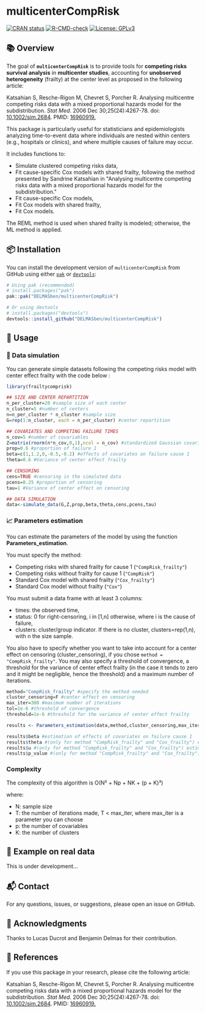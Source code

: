 # multicenterCompRisk

<!-- badges: start -->
[![CRAN status](https://www.r-pkg.org/badges/version/multicenterCompRisk)](https://CRAN.R-project.org/package=multicenterCompRisk)
[![R-CMD-check](https://github.com/DELMASben/multicenterCompRisk/actions/workflows/R-CMD-check.yaml/badge.svg)](https://github.com/DELMASben/multicenterCompRisk/actions/workflows/R-CMD-check.yaml)
[![License: GPLv3](https://img.shields.io/badge/License-GPLv3-blue.svg)](https://www.gnu.org/licenses/gpl-3.0)
<!-- badges: end -->

## 📚 Overview

The goal of **`multicenterCompRisk`** is to provide tools for **competing risks survival analysis** in **multicenter studies**, accounting for **unobserved heterogeneity** (frailty) at the center level as proposed in the following article:

Katsahian S, Resche-Rigon M, Chevret S, Porcher R. Analysing multicentre competing risks data with a mixed proportional hazards model for the subdistribution. *Stat Med*. 2006 Dec 30;25(24):4267-78. doi: [10.1002/sim.2684](https://onlinelibrary.wiley.com/doi/10.1002/sim.2684). PMID: [16960919.](https://pubmed.ncbi.nlm.nih.gov/16960919/)

This package is particularly useful for statisticians and epidemiologists analyzing time-to-event data where individuals are nested within centers (e.g., hospitals or clinics), and where multiple causes of failure may occur.

It includes functions to:
- Simulate clustered competing risks data,
- Fit cause-specific Cox models with shared frailty, following the method presented by Sandrine Katsahian in "Analysing multicentre competing risks data with a mixed proportional hazards model for the subdistribution."
- Fit cause-specific Cox models,
- Fit Cox models with shared frailty,
- Fit Cox models.

The REML method is used when shared frailty is modeled; otherwise, the ML method is applied.

## 📦 Installation

You can install the development version of `multicenterCompRisk` from GitHub using either [`pak`](https://pak.r-lib.org/) or [`devtools`](https://github.com/r-lib/devtools):

```r
# Using pak (recommended)
# install.packages("pak")
pak::pak("DELMASben/multicenterCompRisk")

# Or using devtools
# install.packages("devtools")
devtools::install_github("DELMASben/multicenterCompRisk")
```

## 📌 Usage

### 🧪 Data simulation

You can generate simple datasets following the competing risks model with center effect frailty with the code below :

```r
library(frailtycomprisk)

## SIZE AND CENTER REPARTITION
n_per_cluster=20 #sample size of each center
n_cluster=5 #number of centers
n=n_per_cluster * n_cluster #sample size
G=rep(1:n_cluster, each = n_per_cluster) #center repartition

## COVARIATES AND COMPETING FAILURE TIMES
n_cov=5 #number of covariables
Z=matrix(rnorm(n*n_cov,0,1),ncol = n_cov) #standardized Gaussian covariables 
prop=0.6 #proportion of failure 1
beta=c(1,1.2,0,-0.5,-0.2) #effects of covariates on failure cause 1
theta=0.6 #Variance of center effect frailty

## CENSORING
cens=TRUE #censoring in the simaluted data
pcens=0.25 #proportion of censoring
tau=1 #Variance of center effect on censoring

## DATA SIMULATION
data<-simulate_data(G,Z,prop,beta,theta,cens,pcens,tau)
```

### 📈 Parameters estimation

You can estimate the parameters of the model by using the function **Parameters_estimation**.

You must specify the method:
- Competing risks with shared frailty for cause 1 (`"CompRisk_frailty"`)
- Competing risks without frailty for cause 1 (`"CompRisk"`)
- Standard Cox model with shared frailty (`"Cox_frailty"`)
- Standard Cox model without frailty (`"Cox"`)

You must submit a data frame with at least 3 columns:
- times: the observed time,
- status: 0 for right-censoring, i in [1,n] otherwise, where i is the cause of failure,
- clusters: cluster/group indicator. If there is no cluster, clusters=rep(1,n), with n the size sample.

You also have to specify whether you want to take into account for a center effect on censoring (cluster_censoring), if you chose `method = "CompRisk_frailty"`.
You may also specify a threshold of convergence, a threshold for the variance of center effect frailty (in the case it tends to zero and it might be negligible, hence the threshold) and a maximum number of iterations.

```r
method="CompRisk_frailty" #specify the method needed
cluster_censoring=F #center effect on censoring
max_iter=300 #maximum number of iterations
tol=1e-6 #threshold of convergence
threshold=1e-6 #threshold for the variance of center effect frailty

results <- Parameters_estimation(data,method,cluster_censoring,max_iter,tol,threshold)

results$beta #estimation of effects of covariates on failure cause 1
results$theta #(only for method "CompRisk_frailty" and "Cox_frailty") estimation of the variance of center effect frailty
results$u #(only for method "CompRisk_frailty" and "Cox_frailty") estimation of center effect frailty
results$p_value #(only for method "CompRisk_frailty" and "Cox_frailty") p_value for the test theta = 0, if p>0.05 or p is NA, it suggests that the cluster effect may be negligible.

```
### Complexity

The complexity of this algorithm is O(N² + Np + NK + (p + K)³)

where:
- N: sample size
- T: the number of iterations made, T < max_iter, where max_iter is a parameter you can choose
- p: the number of covariables
- K: the number of clusters

## 🧠 Example on real data

This is under development...

## 📬 Contact

For any questions, issues, or suggestions, please open an issue on GitHub.

## 🙏 Acknowledgments

Thanks to Lucas Ducrot and Benjamin Delmas for their contribution.

## 🧩 References

If you use this package in your research, please cite the following article:

Katsahian S, Resche-Rigon M, Chevret S, Porcher R. Analysing multicentre competing risks data with a mixed proportional hazards model for the subdistribution. *Stat Med*. 2006 Dec 30;25(24):4267-78. doi: [10.1002/sim.2684](https://onlinelibrary.wiley.com/doi/10.1002/sim.2684). PMID: [16960919.](https://pubmed.ncbi.nlm.nih.gov/16960919/)
